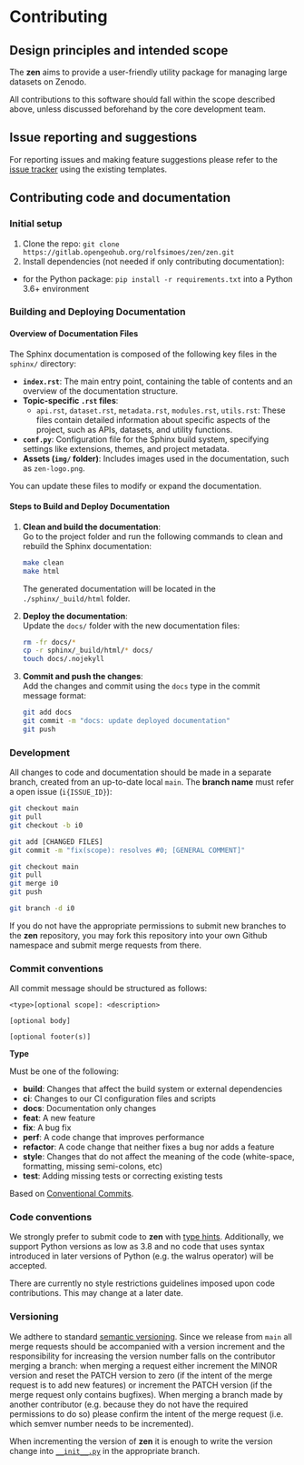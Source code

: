 # Contributing

## Design principles and intended scope

The **zen** aims to provide a user-friendly utility package for managing large datasets on Zenodo.

All contributions to this software should fall within the scope described above, unless discussed beforehand by the core development team.

## Issue reporting and suggestions

For reporting issues and making feature suggestions please refer to the [issue tracker](https://gitlab.opengeohub.org/rolfsimoes/zen/issues) using the existing templates.

## Contributing code and documentation

### Initial setup

1. Clone the repo: `git clone https://gitlab.opengeohub.org/rolfsimoes/zen/zen.git`
2. Install dependencies (not needed if only contributing documentation):
  - for the Python package: `pip install -r requirements.txt` into a Python 3.6+ environment

### Building and Deploying Documentation  

#### Overview of Documentation Files  

The Sphinx documentation is composed of the following key files in the `sphinx/` directory:  
- **`index.rst`**: The main entry point, containing the table of contents and an overview of the documentation structure.  
- **Topic-specific `.rst` files**:  
  - `api.rst`, `dataset.rst`, `metadata.rst`, `modules.rst`, `utils.rst`: These files contain detailed information about specific aspects of the project, such as APIs, datasets, and utility functions.  
- **`conf.py`**: Configuration file for the Sphinx build system, specifying settings like extensions, themes, and project metadata.  
- **Assets (`img/` folder)**: Includes images used in the documentation, such as `zen-logo.png`.  

You can update these files to modify or expand the documentation.  

#### Steps to Build and Deploy Documentation  

1. **Clean and build the documentation**:  
   Go to the project folder and run the following commands to clean and rebuild the Sphinx documentation:  
   ```bash
   make clean
   make html
   ```  
   The generated documentation will be located in the `./sphinx/_build/html` folder.  

2. **Deploy the documentation**:  
   Update the `docs/` folder with the new documentation files:  
   ```bash
   rm -fr docs/*
   cp -r sphinx/_build/html/* docs/
   touch docs/.nojekyll
   ```

4. **Commit and push the changes**:  
   Add the changes and commit using the `docs` type in the commit message format:  
   ```bash
   git add docs  
   git commit -m "docs: update deployed documentation"  
   git push  
   ```  

### Development

All changes to code and documentation should be made in a separate branch, created from an up-to-date local `main`. The **branch name** must refer a open issue (``i{ISSUE_ID}``):

```bash
git checkout main
git pull
git checkout -b i0

git add [CHANGED FILES]
git commit -m "fix(scope): resolves #0; [GENERAL COMMENT]"

git checkout main
git pull
git merge i0
git push

git branch -d i0
```

If you do not have the appropriate permissions to submit new branches to the **zen** repository, you may fork this repository into your own Github namespace and submit merge requests from there.

### Commit conventions

All commit message should be structured as follows:

```
<type>[optional scope]: <description>

[optional body]

[optional footer(s)]

```

**Type**

Must be one of the following:

- **build**: Changes that affect the build system or external dependencies
- **ci**: Changes to our CI configuration files and scripts
- **docs**: Documentation only changes
- **feat**: A new feature
- **fix**: A bug fix
- **perf**: A code change that improves performance
- **refactor**: A code change that neither fixes a bug nor adds a feature
- **style**: Changes that do not affect the meaning of the code (white-space, formatting, missing semi-colons, etc)
- **test**: Adding missing tests or correcting existing tests

Based on [Conventional Commits](https://www.conventionalcommits.org/en/v1.0.0/).

### Code conventions

We strongly prefer to submit code to **zen** with [type hints](https://docs.python.org/3/library/typing.html). Additionally, we support Python versions as low as 3.8 and no code that uses syntax introduced in later versions of Python (e.g. the walrus operator) will be accepted.

There are currently no style restrictions guidelines imposed upon code contributions. This may change at a later date.

### Versioning

We adthere to standard [semantic versioning](https://semver.org/). Since we release from `main` <!-- needs to be discussed -->
all merge requests should be accompanied with a version increment and the responsibility for increasing the version number falls on the contributor merging a branch: when merging a request either increment the MINOR version and reset the PATCH version to zero (if the intent of the merge request is to add new features) or increment the PATCH version (if the merge request only contains bugfixes). When merging a branch made by another contributor (e.g. because they do not have the required permissions to do so) please confirm the intent of the merge request (i.e. which semver number needs to be incremented).

When incrementing the version of **zen** it is enough to write the version change into [`__init__.py`](./zen/__init__.py) in the appropriate branch.